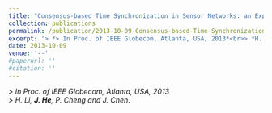 ```yaml
---
title: "Consensus-based Time Synchronization in Sensor Networks: an Experimental Study"
collection: publications
permalink: /publication/2013-10-09-Consensus-based-Time-Synchronization-in-Sensor-Networks/
excerpt: '> *> In Proc. of IEEE Globecom, Atlanta, USA, 2013*<br>> *H. Li, **J. He**, P. Cheng and J. Chen*.'
date: 2013-10-09
venue: '--'
#paperurl: ''
#citation: ''
---
```

*> In Proc. of IEEE Globecom, Atlanta, USA, 2013*  
*> H. Li, **J. He**, P. Cheng and J. Chen*.